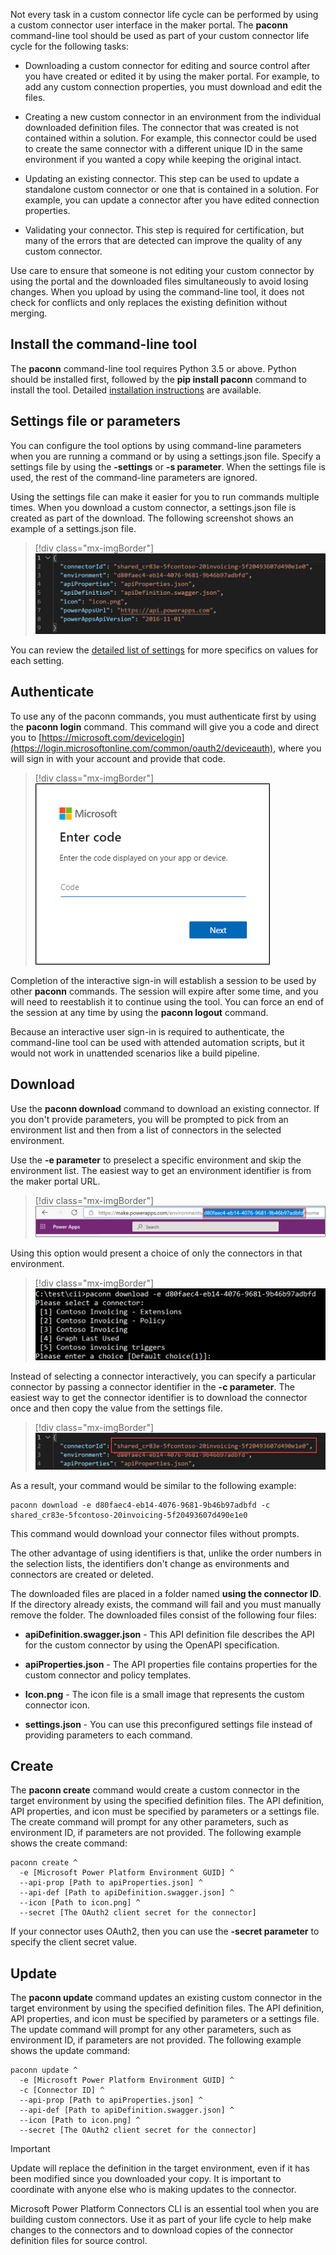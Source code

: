 Not every task in a custom connector life cycle can be performed by using a custom connector user interface in the maker portal. The **paconn** command-line tool should be used as part of your custom connector life cycle for the following tasks:

-   Downloading a custom connector for editing and source control after you have created or edited it by using the maker portal. For example, to add any custom connection properties, you must download and edit the files.

-   Creating a new custom connector in an environment from the individual downloaded definition files. The connector that was created is not contained within a solution. For example, this connector could be used to create the same connector with a different unique ID in the same environment if you wanted a copy while keeping the original intact.

-   Updating an existing connector. This step can be used to update a standalone custom connector or one that is contained in a solution. For example, you can update a connector after you have edited connection properties.

-   Validating your connector. This step is required for certification, but many of the errors that are detected can improve the quality of any custom connector.

Use care to ensure that someone is not editing your custom connector by using the portal and the downloaded files simultaneously to avoid losing changes. When you upload by using the command-line tool, it does not check for conflicts and only replaces the existing definition without merging.

## Install the command-line tool

The **paconn** command-line tool requires Python 3.5 or above. Python should be installed first, followed by the **pip install paconn** command to install the tool. Detailed [installation instructions](/connectors/custom-connectors/paconn-cli/?azure-portal=true) are available.

## Settings file or parameters

You can configure the tool options by using command-line parameters when you are running a command or by using a settings.json file. Specify a settings file by using the **-settings** or **-s parameter**. When the settings file is used, the rest of the command-line parameters are ignored.

Using the settings file can make it easier for you to run commands multiple times. When you download a custom connector, a settings.json file is created as part of the download. The following screenshot shows an example of a settings.json file.

> [!div class="mx-imgBorder"]
> [![Screenshot example of the settings file contents.](../media/settings-json.png)](../media/settings-json.png#lightbox)

You can review the [detailed list of settings](/connectors/custom-connectors/paconn-cli?azure-portal=true#settings-file) for more specifics on values for each setting.

## Authenticate

To use any of the paconn commands, you must authenticate first by using the **paconn login** command. This command will give you a code and direct you to [https://microsoft.com/devicelogin](https://login.microsoftonline.com/common/oauth2/deviceauth), where you will sign in with your account and provide that code.

> [!div class="mx-imgBorder"]
> [![Screenshot of the authentication dialog box asking for the device code.](../media/enter-code.png)](../media/enter-code.png#lightbox)

Completion of the interactive sign-in will establish a session to be used by other **paconn** commands. The session will expire after some time, and you will need to reestablish it to continue using the tool. You can force an end of the session at any time by using the **paconn logout** command.

Because an interactive user sign-in is required to authenticate, the command-line tool can be used with attended automation scripts, but it would not work in unattended scenarios like a build pipeline.

## Download

Use the **paconn download** command to download an existing connector. If you don't provide parameters, you will be prompted to pick from an environment list and then from a list of connectors in the selected environment.

Use the **-e parameter** to preselect a specific environment and skip the environment list. The easiest way to get an environment identifier is from the maker portal URL.

> [!div class="mx-imgBorder"]
> [![Screenshot of the environment URL showing how to pull out the identifier.](../media/maker-portal-url.png)](../media/maker-portal-url.png#lightbox)

Using this option would present a choice of only the connectors in that environment.

> [!div class="mx-imgBorder"]
> [![Screenshot showing a list of connectors from the command-line tool.](../media/environment-connectors.png)](../media/environment-connectors.png#lightbox)

Instead of selecting a connector interactively, you can specify a particular connector by passing a connector identifier in the **-c parameter**. The easiest way to get the connector identifier is to download the connector once and then copy the value from the settings file.

> [!div class="mx-imgBorder"]
> [![Screenshot showing where to find the connector ID in the settings file.](../media/connector-identifier.png)](../media/connector-identifier.png#lightbox)

As a result, your command would be similar to the following example:

```
paconn download -e d80faec4-eb14-4076-9681-9b46b97adbfd -c shared_cr83e-5fcontoso-20invoicing-5f20493607d490e1e0
```

This command would download your connector files without prompts.

The other advantage of using identifiers is that, unlike the order numbers in the selection lists, the identifiers don't change as environments and connectors are created or deleted.

The downloaded files are placed in a folder named **using the connector ID**. If the directory already exists, the command will fail and you must manually remove the folder. The downloaded files consist of the following four files:

-   **apiDefinition.swagger.json** - This API definition file describes the API for the custom connector by using the OpenAPI specification.

-   **apiProperties.json** - The API properties file contains properties for the custom connector and policy templates.

-   **Icon.png** - The icon file is a small image that represents the custom connector icon.

-   **settings.json** - You can use this preconfigured settings file instead of providing parameters to each command.

## Create

The **paconn create** command would create a custom connector in the target environment by using the specified definition files. The API definition, API properties, and icon must be specified by parameters or a settings file. The create command will prompt for any other parameters, such as environment ID, if parameters are not provided. The following example shows the create command:

```
paconn create ^
  -e [Microsoft Power Platform Environment GUID] ^
  --api-prop [Path to apiProperties.json] ^
  --api-def [Path to apiDefinition.swagger.json] ^
  --icon [Path to icon.png] ^
  --secret [The OAuth2 client secret for the connector]
```

If your connector uses OAuth2, then you can use the **-secret parameter** to specify the client secret value.

## Update

The **paconn update** command updates an existing custom connector in the target environment by using the specified definition files. The API definition, API properties, and icon must be specified by parameters or a settings file. The update command will prompt for any other parameters, such as environment ID, if parameters are not provided. The following example shows the update command:

```
paconn update ^
  -e [Microsoft Power Platform Environment GUID] ^
  -c [Connector ID] ^
  --api-prop [Path to apiProperties.json] ^
  --api-def [Path to apiDefinition.swagger.json] ^
  --icon [Path to icon.png] ^
  --secret [The OAuth2 client secret for the connector]
```

> [!IMPORTANT]
> Update will replace the definition in the target environment, even if it has been modified since you downloaded your copy. It is important to coordinate with anyone else who is making updates to the connector.

Microsoft Power Platform Connectors CLI is an essential tool when you are building custom connectors. Use it as part of your life cycle to help make changes to the connectors and to download copies of the connector definition files for source control.
